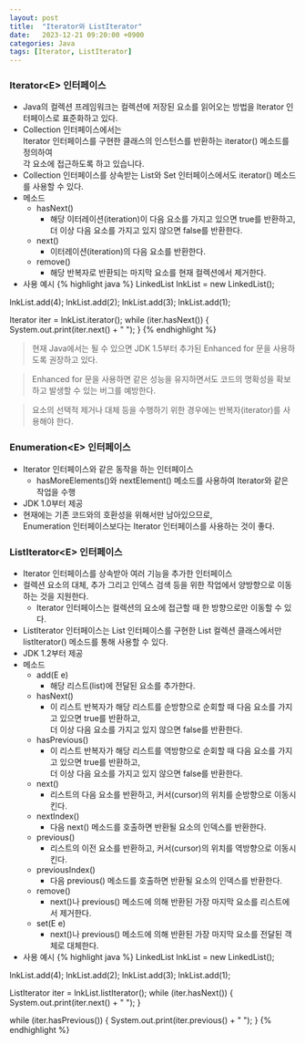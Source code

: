 ```yaml
---
layout: post
title:  "Iterator와 ListIterator"
date:   2023-12-21 09:20:00 +0900
categories: Java
tags: [Iterator, ListIterator]
---
```


### Iterator&lt;E> 인터페이스

- Java의 컬렉션 프레임워크는 컬렉션에 저장된 요소를 읽어오는 방법을 Iterator 인터페이스로 표준화하고 있다.
- Collection 인터페이스에서는  
Iterator 인터페이스를 구현한 클래스의 인스턴스를 반환하는 iterator() 메소드를 정의하여  
각 요소에 접근하도록 하고 있습니다.
- Collection 인터페이스를 상속받는 List와 Set 인터페이스에서도 iterator() 메소드를 사용할 수 있다.
- 메소드
    - hasNext()
        - 해당 이터레이션(iteration)이 다음 요소를 가지고 있으면 true를 반환하고,  
        더 이상 다음 요소를 가지고 있지 않으면 false를 반환한다.
    - next()
        - 이터레이션(iteration)의 다음 요소를 반환한다.
    - remove()
        - 해당 반복자로 반환되는 마지막 요소를 현재 컬렉션에서 제거한다.
- 사용 예시
{% highlight java %}
LinkedList<Integer> lnkList = new LinkedList<Integer>();

lnkList.add(4);
lnkList.add(2);
lnkList.add(3);
lnkList.add(1);

Iterator<Integer> iter = lnkList.iterator();
while (iter.hasNext()) {
    System.out.print(iter.next() + " ");
}
{% endhighlight %}

>현재 Java에서는 될 수 있으면 JDK 1.5부터 추가된 Enhanced for 문을 사용하도록 권장하고 있다.

>Enhanced for 문을 사용하면 같은 성능을 유지하면서도 코드의 명확성을 확보하고 발생할 수 있는 버그를 예방한다.

>요소의 선택적 제거나 대체 등을 수행하기 위한 경우에는 반복자(iterator)를 사용해야 한다.

### Enumeration&lt;E> 인터페이스

- Iterator 인터페이스와 같은 동작을 하는 인터페이스
    - hasMoreElements()와 nextElement() 메소드를 사용하여 Iterator와 같은 작업을 수행
- JDK 1.0부터 제공
- 현재에는 기존 코드와의 호환성을 위해서만 남아있으므로,  
Enumeration 인터페이스보다는 Iterator 인터페이스를 사용하는 것이 좋다.

### ListIterator&lt;E> 인터페이스

- Iterator 인터페이스를 상속받아 여러 기능을 추가한 인터페이스
- 컬렉션 요소의 대체, 추가 그리고 인덱스 검색 등을 위한 작업에서 양방향으로 이동하는 것을 지원한다.
    - Iterator 인터페이스는 컬렉션의 요소에 접근할 때 한 방향으로만 이동할 수 있다.
- ListIterator 인터페이스는 List 인터페이스를 구현한 List 컬렉션 클래스에서만 listIterator() 메소드를 통해 사용할 수 있다.
- JDK 1.2부터 제공
- 메소드
    - add(E e)
        - 해당 리스트(list)에 전달된 요소를 추가한다.
    - hasNext()
        - 이 리스트 반복자가 해당 리스트를 순방향으로 순회할 때 다음 요소를 가지고 있으면 true를 반환하고,  
        더 이상 다음 요소를 가지고 있지 않으면 false를 반환한다.
    - hasPrevious()
        - 이 리스트 반복자가 해당 리스트를 역방향으로 순회할 때 다음 요소를 가지고 있으면 true를 반환하고,  
        더 이상 다음 요소를 가지고 있지 않으면 false를 반환한다.
    - next()
        - 리스트의 다음 요소를 반환하고, 커서(cursor)의 위치를 순방향으로 이동시킨다.
    - nextIndex()
        - 다음 next() 메소드를 호출하면 반환될 요소의 인덱스를 반환한다.
    - previous()
        - 리스트의 이전 요소를 반환하고, 커서(cursor)의 위치를 역방향으로 이동시킨다.
    - previousIndex()
        - 다음 previous() 메소드를 호출하면 반환될 요소의 인덱스를 반환한다.
    - remove()
        - next()나 previous() 메소드에 의해 반환된 가장 마지막 요소를 리스트에서 제거한다.
    - set(E e)
        - next()나 previous() 메소드에 의해 반환된 가장 마지막 요소를 전달된 객체로 대체한다.
- 사용 예시
{% highlight java %}
LinkedList<Integer> lnkList = new LinkedList<Integer>();

lnkList.add(4);
lnkList.add(2);
lnkList.add(3);
lnkList.add(1);

ListIterator<Integer> iter = lnkList.listIterator();
while (iter.hasNext()) {
    System.out.print(iter.next() + " ");
}

while (iter.hasPrevious()) {
    System.out.print(iter.previous() + " ");
}
{% endhighlight %}